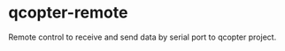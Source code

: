 qcopter-remote
==============

Remote control to receive and send data by serial port to qcopter project.

